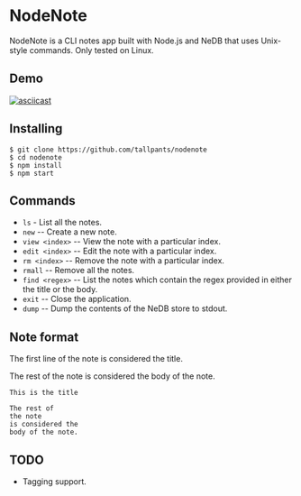 # NodeNote

NodeNote is a CLI notes app built with Node.js and NeDB that uses Unix-style commands. Only tested on Linux.

## Demo

[![asciicast](https://asciinema.org/a/9qe0hvjzdgqzkxtu9ygoenn3o.png)](https://asciinema.org/a/9qe0hvjzdgqzkxtu9ygoenn3o)

## Installing

```
$ git clone https://github.com/tallpants/nodenote
$ cd nodenote
$ npm install
$ npm start
```

## Commands

* `ls` - List all the notes.
* `new` -- Create a new note.
* `view <index>` -- View the note with a particular index.
* `edit <index>` -- Edit the note with a particular index.
* `rm <index>` -- Remove the note with a particular index.
* `rmall` -- Remove all the notes.
* `find <regex>` -- List the notes which contain the regex provided in either the title or the body.
* `exit` -- Close the application.
* `dump` -- Dump the contents of the NeDB store to stdout.

## Note format

The first line of the note is considered the title.

The rest of the note is considered the body of the note.

```
This is the title

The rest of
the note
is considered the
body of the note.
```

## TODO

* Tagging support.
